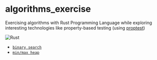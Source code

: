 # algorithms_exercise

Exercising algorithms with Rust Programming Language while exploring interesting technologies like property-based testing (using [proptest](https://altsysrq.github.io/proptest-book/))

![Rust](https://github.com/ciuncan/algorithms_exercise/workflows/Rust/badge.svg)

- [`binary search`](src/binary_search.rs)
- [`min/max heap`](src/heap.rs)

